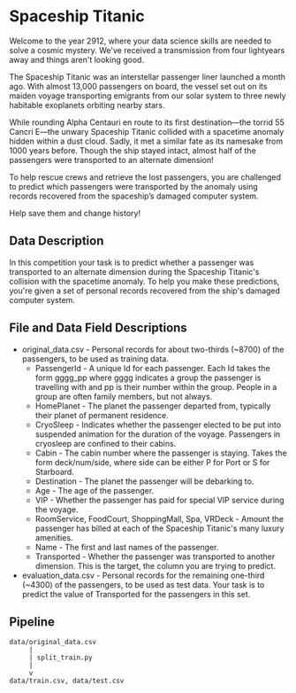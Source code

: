 # Spaceship Titanic

Welcome to the year 2912, where your data science skills are needed to solve a cosmic mystery. We've received a transmission from four lightyears away and things aren't looking good.

The Spaceship Titanic was an interstellar passenger liner launched a month ago. With almost 13,000 passengers on board, the vessel set out on its maiden voyage transporting emigrants from our solar system to three newly habitable exoplanets orbiting nearby stars.

While rounding Alpha Centauri en route to its first destination—the torrid 55 Cancri E—the unwary Spaceship Titanic collided with a spacetime anomaly hidden within a dust cloud. Sadly, it met a similar fate as its namesake from 1000 years before. Though the ship stayed intact, almost half of the passengers were transported to an alternate dimension!

To help rescue crews and retrieve the lost passengers, you are challenged to predict which passengers were transported by the anomaly using records recovered from the spaceship’s damaged computer system.

Help save them and change history!

## Data Description

In this competition your task is to predict whether a passenger was transported to an alternate dimension during the Spaceship Titanic's collision with the spacetime anomaly. To help you make these predictions, you're given a set of personal records recovered from the ship's damaged computer system.

## File and Data Field Descriptions

* original_data.csv - Personal records for about two-thirds (~8700) of the passengers, to be used as training data.
  * PassengerId - A unique Id for each passenger. Each Id takes the form gggg_pp where gggg indicates a group the passenger is travelling with and pp is their number within the group. People in a group are often family members, but not always.
  * HomePlanet - The planet the passenger departed from, typically their planet of permanent residence.
  * CryoSleep - Indicates whether the passenger elected to be put into suspended animation for the duration of the voyage. Passengers in cryosleep are confined to their cabins.
  * Cabin - The cabin number where the passenger is staying. Takes the form deck/num/side, where side can be either P for Port or S for Starboard.
  * Destination - The planet the passenger will be debarking to.
  * Age - The age of the passenger.
  * VIP - Whether the passenger has paid for special VIP service during the voyage.
  * RoomService, FoodCourt, ShoppingMall, Spa, VRDeck - Amount the passenger has billed at each of the Spaceship Titanic's many luxury amenities.
  * Name - The first and last names of the passenger.
  * Transported - Whether the passenger was transported to another dimension. This is the target, the column you are trying to predict.
* evaluation_data.csv - Personal records for the remaining one-third (~4300) of the passengers, to be used as test data. Your task is to predict the value of Transported for the passengers in this set.

## Pipeline

    data/original_data.csv
         |
         | split_train.py
         |
         v
    data/train.csv, data/test.csv
